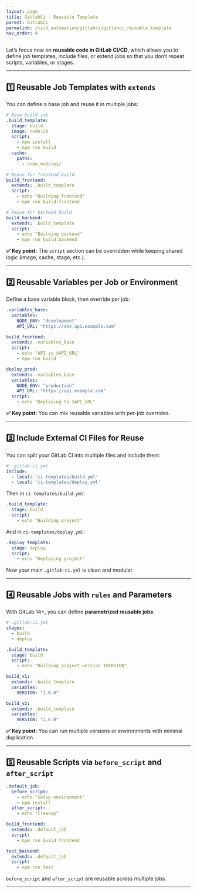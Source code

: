 ```yaml
---
layout: page
title: GitlabCi - Reusable Template
parent: GitlabCi
permalink: /cicd_automation/gitlabci/gitlabci_reusable_template
nav_order: 4
---
```


Let’s focus now on **reusable code in GitLab CI/CD**, which allows you to define job templates, include files, or extend jobs so that you don’t repeat scripts, variables, or stages.

---

## 1️⃣ **Reusable Job Templates with `extends`**

You can define a base job and reuse it in multiple jobs:

```yaml
# Base build job
.build_template:
  stage: build
  image: node:20
  script:
    - npm install
    - npm run build
  cache:
    paths:
      - node_modules/

# Reuse for frontend build
build_frontend:
  extends: .build_template
  script:
    - echo "Building frontend"
    - npm run build:frontend

# Reuse for backend build
build_backend:
  extends: .build_template
  script:
    - echo "Building backend"
    - npm run build:backend
```

**✅ Key point:** The `script` section can be overridden while keeping shared logic (image, cache, stage, etc.).

---

## 2️⃣ **Reusable Variables per Job or Environment**

Define a base variable block, then override per job:

```yaml
.variables_base:
  variables:
    NODE_ENV: "development"
    API_URL: "https://dev.api.example.com"

build_frontend:
  extends: .variables_base
  script:
    - echo "API is $API_URL"
    - npm run build

deploy_prod:
  extends: .variables_base
  variables:
    NODE_ENV: "production"
    API_URL: "https://api.example.com"
  script:
    - echo "Deploying to $API_URL"
```

**✅ Key point:** You can mix reusable variables with per-job overrides.

---

## 3️⃣ **Include External CI Files for Reuse**

You can split your GitLab CI into multiple files and include them:

```yaml
# .gitlab-ci.yml
include:
  - local: 'ci-templates/build.yml'
  - local: 'ci-templates/deploy.yml'
```

Then in `ci-templates/build.yml`:

```yaml
.build_template:
  stage: build
  script:
    - echo "Building project"
```

And in `ci-templates/deploy.yml`:

```yaml
.deploy_template:
  stage: deploy
  script:
    - echo "Deploying project"
```

Now your main `.gitlab-ci.yml` is clean and modular.

---

## 4️⃣ **Reusable Jobs with `rules` and Parameters**

With GitLab 14+, you can define **parametrized reusable jobs**:

```yaml
# .gitlab-ci.yml
stages:
  - build
  - deploy

.build_template:
  stage: build
  script:
    - echo "Building project version $VERSION"

build_v1:
  extends: .build_template
  variables:
    VERSION: "1.0.0"

build_v2:
  extends: .build_template
  variables:
    VERSION: "2.0.0"
```

**✅ Key point:** You can run multiple versions or environments with minimal duplication.

---

## 5️⃣ **Reusable Scripts via `before_script` and `after_script`**

```yaml
.default_job:
  before_script:
    - echo "Setup environment"
    - npm install
  after_script:
    - echo "Cleanup"

build_frontend:
  extends: .default_job
  script:
    - npm run build:frontend

test_backend:
  extends: .default_job
  script:
    - npm run test
```

`before_script` and `after_script` are reusable across multiple jobs.

---
